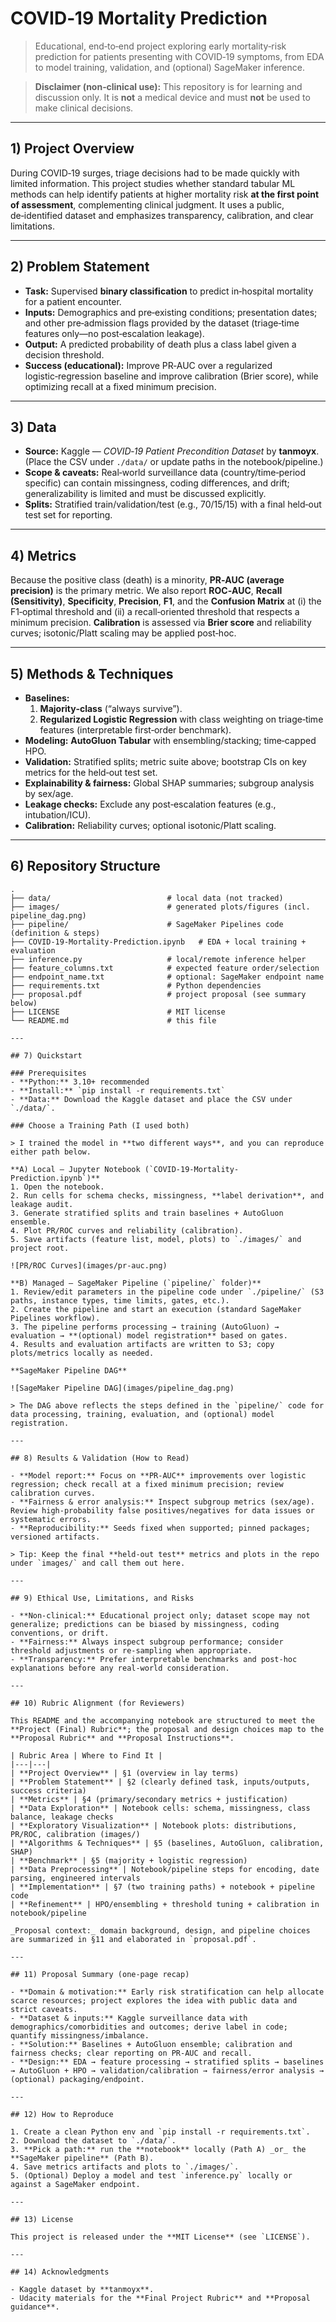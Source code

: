 # COVID‑19 Mortality Prediction

> Educational, end‑to‑end project exploring early mortality‑risk prediction for patients presenting with COVID‑19 symptoms, from EDA to model training, validation, and (optional) SageMaker inference.

> **Disclaimer (non‑clinical use):** This repository is for learning and discussion only. It is **not** a medical device and must **not** be used to make clinical decisions.

---

## 1) Project Overview

During COVID‑19 surges, triage decisions had to be made quickly with limited information. This project studies whether standard tabular ML methods can help identify patients at higher mortality risk **at the first point of assessment**, complementing clinical judgment. It uses a public, de‑identified dataset and emphasizes transparency, calibration, and clear limitations.

---

## 2) Problem Statement

- **Task:** Supervised **binary classification** to predict in‑hospital mortality for a patient encounter.
- **Inputs:** Demographics and pre‑existing conditions; presentation dates; and other pre‑admission flags provided by the dataset (triage‑time features only—no post‑escalation leakage).
- **Output:** A predicted probability of death plus a class label given a decision threshold.
- **Success (educational):** Improve PR‑AUC over a regularized logistic‑regression baseline and improve calibration (Brier score), while optimizing recall at a fixed minimum precision.

---

## 3) Data

- **Source:** Kaggle — *COVID‑19 Patient Precondition Dataset* by **tanmoyx**.  
  (Place the CSV under `./data/` or update paths in the notebook/pipeline.)
- **Scope & caveats:** Real‑world surveillance data (country/time‑period specific) can contain missingness, coding differences, and drift; generalizability is limited and must be discussed explicitly.
- **Splits:** Stratified train/validation/test (e.g., 70/15/15) with a final held‑out test set for reporting.

---

## 4) Metrics

Because the positive class (death) is a minority, **PR‑AUC (average precision)** is the primary metric. We also report **ROC‑AUC**, **Recall (Sensitivity)**, **Specificity**, **Precision**, **F1**, and the **Confusion Matrix** at (i) the F1‑optimal threshold and (ii) a recall‑oriented threshold that respects a minimum precision. **Calibration** is assessed via **Brier score** and reliability curves; isotonic/Platt scaling may be applied post‑hoc.

---

## 5) Methods & Techniques

- **Baselines:**  
  1) **Majority‑class** (“always survive”).  
  2) **Regularized Logistic Regression** with class weighting on triage‑time features (interpretable first‑order benchmark).
- **Modeling:** **AutoGluon Tabular** with ensembling/stacking; time‑capped HPO.
- **Validation:** Stratified splits; metric suite above; bootstrap CIs on key metrics for the held‑out test set.
- **Explainability & fairness:** Global SHAP summaries; subgroup analysis by sex/age.
- **Leakage checks:** Exclude any post‑escalation features (e.g., intubation/ICU).
- **Calibration:** Reliability curves; optional isotonic/Platt scaling. 

---

## 6) Repository Structure

```text
.
├── data/                          # local data (not tracked)
├── images/                        # generated plots/figures (incl. pipeline_dag.png)
├── pipeline/                      # SageMaker Pipelines code (definition & steps)
├── COVID-19-Mortality-Prediction.ipynb   # EDA + local training + evaluation
├── inference.py                   # local/remote inference helper
├── feature_columns.txt            # expected feature order/selection
├── endpoint_name.txt              # optional: SageMaker endpoint name
├── requirements.txt               # Python dependencies
├── proposal.pdf                   # project proposal (see summary below)
├── LICENSE                        # MIT license
└── README.md                      # this file

---

## 7) Quickstart

### Prerequisites
- **Python:** 3.10+ recommended
- **Install:** `pip install -r requirements.txt`
- **Data:** Download the Kaggle dataset and place the CSV under `./data/`.

### Choose a Training Path (I used both)

> I trained the model in **two different ways**, and you can reproduce either path below.

**A) Local — Jupyter Notebook (`COVID-19-Mortality-Prediction.ipynb`)**  
1. Open the notebook.  
2. Run cells for schema checks, missingness, **label derivation**, and leakage audit.  
3. Generate stratified splits and train baselines + AutoGluon ensemble.  
4. Plot PR/ROC curves and reliability (calibration).  
5. Save artifacts (feature list, model, plots) to `./images/` and project root.

![PR/ROC Curves](images/pr-auc.png)

**B) Managed — SageMaker Pipeline (`pipeline/` folder)**  
1. Review/edit parameters in the pipeline code under `./pipeline/` (S3 paths, instance types, time limits, gates, etc.).  
2. Create the pipeline and start an execution (standard SageMaker Pipelines workflow).  
3. The pipeline performs processing → training (AutoGluon) → evaluation → **(optional) model registration** based on gates.  
4. Results and evaluation artifacts are written to S3; copy plots/metrics locally as needed. 

**SageMaker Pipeline DAG**

![SageMaker Pipeline DAG](images/pipeline_dag.png)

> The DAG above reflects the steps defined in the `pipeline/` code for data processing, training, evaluation, and (optional) model registration. 

---

## 8) Results & Validation (How to Read)

- **Model report:** Focus on **PR‑AUC** improvements over logistic regression; check recall at a fixed minimum precision; review calibration curves.
- **Fairness & error analysis:** Inspect subgroup metrics (sex/age). Review high‑probability false positives/negatives for data issues or systematic errors.
- **Reproducibility:** Seeds fixed when supported; pinned packages; versioned artifacts. 

> Tip: Keep the final **held‑out test** metrics and plots in the repo under `images/` and call them out here.

---

## 9) Ethical Use, Limitations, and Risks

- **Non‑clinical:** Educational project only; dataset scope may not generalize; predictions can be biased by missingness, coding conventions, or drift.
- **Fairness:** Always inspect subgroup performance; consider threshold adjustments or re‑sampling when appropriate.
- **Transparency:** Prefer interpretable benchmarks and post‑hoc explanations before any real‑world consideration. 

---

## 10) Rubric Alignment (for Reviewers)

This README and the accompanying notebook are structured to meet the **Project (Final) Rubric**; the proposal and design choices map to the **Proposal Rubric** and **Proposal Instructions**. 

| Rubric Area | Where to Find It |
|---|---|
| **Project Overview** | §1 (overview in lay terms) 
| **Problem Statement** | §2 (clearly defined task, inputs/outputs, success criteria) 
| **Metrics** | §4 (primary/secondary metrics + justification) 
| **Data Exploration** | Notebook cells: schema, missingness, class balance, leakage checks 
| **Exploratory Visualization** | Notebook plots: distributions, PR/ROC, calibration (images/) 
| **Algorithms & Techniques** | §5 (baselines, AutoGluon, calibration, SHAP) 
| **Benchmark** | §5 (majority + logistic regression) 
| **Data Preprocessing** | Notebook/pipeline steps for encoding, date parsing, engineered intervals 
| **Implementation** | §7 (two training paths) + notebook + pipeline code 
| **Refinement** | HPO/ensembling + threshold tuning + calibration in notebook/pipeline 

_Proposal context:_ domain background, design, and pipeline choices are summarized in §11 and elaborated in `proposal.pdf`. 

---

## 11) Proposal Summary (one‑page recap)

- **Domain & motivation:** Early risk stratification can help allocate scarce resources; project explores the idea with public data and strict caveats.
- **Dataset & inputs:** Kaggle surveillance data with demographics/comorbidities and outcomes; derive label in code; quantify missingness/imbalance.
- **Solution:** Baselines + AutoGluon ensemble; calibration and fairness checks; clear reporting on PR‑AUC and recall.
- **Design:** EDA → feature processing → stratified splits → baselines → AutoGluon + HPO → validation/calibration → fairness/error analysis → (optional) packaging/endpoint.

---

## 12) How to Reproduce

1. Create a clean Python env and `pip install -r requirements.txt`.
2. Download the dataset to `./data/`.
3. **Pick a path:** run the **notebook** locally (Path A) _or_ the **SageMaker pipeline** (Path B).
4. Save metrics artifacts and plots to `./images/`.
5. (Optional) Deploy a model and test `inference.py` locally or against a SageMaker endpoint.

---

## 13) License

This project is released under the **MIT License** (see `LICENSE`).

---

## 14) Acknowledgments

- Kaggle dataset by **tanmoyx**.
- Udacity materials for the **Final Project Rubric** and **Proposal guidance**. 

